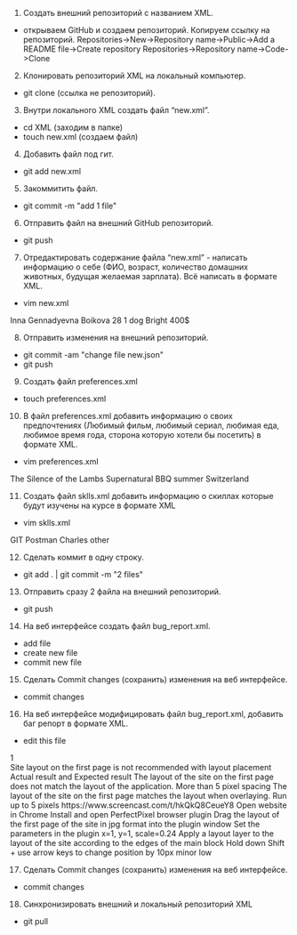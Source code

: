 1. Создать внешний репозиторий c названием XML.
 - открываем GitHub и создаем репозиторий. Копируем ссылку на репозиторий.
 Repositories->New->Repository name->Public->Add a README file->Create repository
 Repositories->Repository name->Code->Clone

 2. Клонировать репозиторий XML на локальный компьютер.
 - git clone (ссылка не репозиторий). 

 3. Внутри локального XML создать файл “new.xml”.
 - cd XML (заходим в папкe)
 - touch new.xml (создаем файл)

 4. Добавить файл под гит.
 - git add new.xml

 5. Закоммитить файл.
 - git commit -m "add 1 file"

 6. Отправить файл на внешний GitHub репозиторий.
 - git push

 7. Отредактировать содержание файла “new.xml” - написать информацию о себе (ФИО, возраст, количество домашних животных, будущая желаемая зарплата). Всё написать в формате XML.
 - vim new.xml

<aboutme>
        <name>Inna Gennadyevna Boikova</name>
        <age>28</age>
        <pets>
        <number>1</number>
        <kindofpet>dog</kindofpet>
        <name>Bright</name>
        </pets>
        <Salary>400$</Salary>
 </aboutme>
  
 8. Отправить изменения на внешний репозиторий.
  - git commit -am "change file new.json"
  - git push

 9. Создать файл preferences.xml
 - touch preferences.xml

 10. В файл preferences.xml добавить информацию о своих предпочтениях (Любимый фильм, любимый сериал, любимая еда, любимое время года, сторона которую хотели бы посетить) в формате XML.
  - vim preferences.xml

<aboutme>
        <favoritefilm>The Silence of the Lambs</favoritefilm>
        <favoriteseries>Supernatural</favoriteseries>
        <favoritefood>BBQ</favoritefood>
        <favoriteseason>summer</favoriteseason>
        <country>Switzerland</country>
 </aboutme>

 11. Создать файл sklls.xml добавить информацию о скиллах которые будут изучены на курсе в формате XML
 - vim sklls.xml

<allskills>
        <skill1>GIT</skill1>
        <skill2>Postman</skill2>
        <skill3>Charles</skill3>
        <skill4>other<skill4>
</allskills>

 12. Сделать коммит в одну строку.
 - git add . | git commit -m "2 files"

 13. Отправить сразу 2 файла на внешний репозиторий.
 - git push

 14. На веб интерфейсе создать файл bug_report.xml.
 - add file
 - create new file 
 - commit new file

 15. Сделать Commit changes (сохранить) изменения на веб интерфейсе.
  - commit changes

 16. На веб интерфейсе модифицировать файл bug_report.xml, добавить баг репорт в формате XML.
 - edit this file
<bugreport>
	<Identifier>1</Identifier>
  	<Summary>Site layout on the first page is not recommended with layout placement</Summary>
	<Descriprion>Actual result and Expected result</Descriprion>
	<Actual result>The layout of the site on the first page does not match the layout of the application. More than 5 pixel spacing</Actual result>
	<Expected result>The layout of the site on the first page matches the layout when overlaying. Run up to 5 pixels</Expected result>
	<Attachment>https://www.screencast.com/t/hkQkQ8CeueY8</Attachment>
	<Steps to reproduce>
		<step1>Open website in Chrome</step1>
	      	<step2>Install and open PerfectPixel browser plugin</step2>
              	<step3>Drag the layout of the first page of the site in jpg format into the plugin window</step3>
              	<step4>Set the parameters in the plugin x=1, y=1, scale=0.24</step4>
                <step5>Apply a layout layer to the layout of the site according to the edges of the main block</step5>
              	<step6>Hold down Shift + use arrow keys to change position by 10px</step6>
	</Steps to reproduce>
	<Severity>minor</Severity>
	<Priority>low</Priority>
</bugreport>

 17.  Сделать Commit changes (сохранить) изменения на веб интерфейсе.
 - commit changes

 18.  Синхронизировать внешний и локальный репозиторий XML
  - git pull
